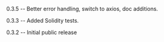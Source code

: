 
0.3.5 -- Better error handling, switch to axios, doc additions.

0.3.3 -- Added Solidity tests.

0.3.2 -- Initial public release

